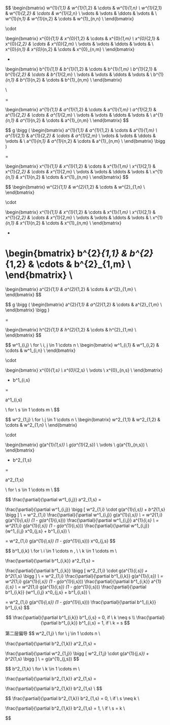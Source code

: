 


$$
\begin{bmatrix}
w^{1}_{1,1} & w^{1}_{1,2} & \cdots & w^{1}_{1,n}  \\
w^{1}_{2,1} & w^{1}_{2,2} & \cdots & w^{1}_{2,n} \\
\vdots & \vdots & \ddots & \vdots & \\
w^{1}_{n,1} & w^{1}_{n,2} & \cdots & w^{1}_{n,n} \\
\end{bmatrix}

\cdot 

\begin{bmatrix}
x^{0}_{1,1} & x^{0}_{1,2} & \cdots & x^{0}_{1,m}  \\
x^{0}_{2,1} & x^{0}_{2,2} & \cdots & x^{0}_{2,m} \\
\vdots & \vdots & \ddots & \vdots & \\
x^{0}_{n,1} & x^{0}_{n,2} & \cdots & x^{0}_{n,m} \\
\end{bmatrix}

+ 

\begin{bmatrix}
b^{1}_{1,1} & b^{1}_{1,2} & \cdots & b^{1}_{1,m}  \\
b^{1}_{2,1} & b^{1}_{2,2} & \cdots & b^{1}_{2,m} \\
\vdots & \vdots & \ddots & \vdots & \\
b^{1}_{n,1} & b^{1}_{n,2} & \cdots & b^{1}_{n,m} \\
\end{bmatrix}

\\

= 

\begin{bmatrix}
a^{1}_{1,1} & a^{1}_{1,2} & \cdots & a^{1}_{1,m}  \\
a^{1}_{2,1} & a^{1}_{2,2} & \cdots & a^{1}_{2,m} \\
\vdots & \vdots & \ddots & \vdots & \\
a^{1}_{n,1} & a^{1}_{n,2} & \cdots & a^{1}_{n,m} \\
\end{bmatrix}
$$

$$
g \bigg (
\begin{bmatrix}
a^{1}_{1,1} & a^{1}_{1,2} & \cdots & a^{1}_{1,m}  \\
a^{1}_{2,1} & a^{1}_{2,2} & \cdots & a^{1}_{2,m} \\
\vdots & \vdots & \ddots & \vdots & \\
a^{1}_{n,1} & a^{1}_{n,2} & \cdots & a^{1}_{n,m} \\
\end{bmatrix}
\bigg )

= 

\begin{bmatrix}
x^{1}_{1,1} & x^{1}_{1,2} & \cdots & x^{1}_{1,m}  \\
x^{1}_{2,1} & x^{1}_{2,2} & \cdots & x^{1}_{2,m} \\
\vdots & \vdots & \ddots & \vdots & \\
x^{1}_{n,1} & x^{1}_{n,2} & \cdots & x^{1}_{n,m} \\
\end{bmatrix}
$$

$$
\begin{bmatrix}
w^{2}_{1,1} & w^{2}_{1,2} & \cdots & w^{2}_{1,n}  \\
\end{bmatrix}

\cdot 

\begin{bmatrix}
x^{1}_{1,1} & x^{1}_{1,2} & \cdots & x^{1}_{1,m}  \\
x^{1}_{2,1} & x^{1}_{2,2} & \cdots & x^{1}_{2,m} \\
\vdots & \vdots & \ddots & \vdots & \\
x^{1}_{n,1} & x^{1}_{n,2} & \cdots & x^{1}_{n,m} \\
\end{bmatrix}

+ 

\begin{bmatrix}
b^{2}_{1,1} & b^{2}_{1,2} & \cdots & b^{2}_{1,m}  \\
\end{bmatrix}
\\
= 
\begin{bmatrix}
a^{2}_{1,1} & a^{2}_{1,2} & \cdots & a^{2}_{1,m}  \\
\end{bmatrix}
$$

$$
g \bigg (
\begin{bmatrix}
a^{2}_{1,1} & a^{2}_{1,2} & \cdots & a^{2}_{1,m}  \\
\end{bmatrix}
\bigg )

= 

\begin{bmatrix}
h^{2}_{1,1} & h^{2}_{1,2} & \cdots & h^{2}_{1,m}  \\
\end{bmatrix}
$$




$$
w^1_{i,j} \ for \ i, j \in 1 \cdots n  \\
\begin{bmatrix}
w^1_{i,1} & w^1_{i,2} & \cdots & w^1_{i,n}   \\
\end{bmatrix}

\cdot 

\begin{bmatrix}
x^{0}_{1,s}  \\
x^{0}_{2,s}  \\
\vdots  \\
x^{0}_{n,s} \\
\end{bmatrix}

+  b^1_{i,s}

 =
 
 a^1_{i,s}
 
 \ for \ s \in 1 \cdots m  \\
$$


$$
w^2_{1,j} \ for \ j \in 1 \cdots n  \\
\begin{bmatrix}
w^2_{1,1} & w^2_{1,2} & \cdots & w^2_{1,n}   \\
\end{bmatrix}

\cdot 

\begin{bmatrix}
g(a^{1}_{1,s})  \\
g(a^{1}_{2,s})  \\
\vdots  \\
g(a^{1}_{n,s}) \\
\end{bmatrix}

+  b^2_{1,s}

 =
 
 a^2_{1,s}
 
  \ for \ s \in 1 \cdots m  \\
$$

$$
\frac{\partial}{\partial w^1_{i,j}} a^2_{1,s} =

\frac{\partial}{\partial w^1_{i,j}} 
\bigg [
w^2_{1,i} \cdot g(a^{1}_{i,s}) +  b^2_{1,s}
\bigg ] \\
= w^2_{1,i} \frac{\partial}{\partial w^1_{i,j}} g(a^{1}_{i,s}) \\
= w^2_{1,i} g(a^{1}_{i,s}) (1 - g(a^{1}_{i,s})) \frac{\partial}{\partial w^1_{i,j}} a^{1}_{i,s}
\\
= w^2_{1,i} g(a^{1}_{i,s}) (1 - g(a^{1}_{i,s})) \frac{\partial}{\partial w^1_{i,j}} (w^1_{i,j} x^0_{j,s} +  b^1_{i,s}) \\

= w^2_{1,i} g(a^{1}_{i,s}) (1 - g(a^{1}_{i,s}))  x^0_{j,s}
$$





$$
b^1_{i,k} 
\ for \ i \in 1 \cdots n , \ 
\ k \in 1 \cdots m  \\

\frac{\partial}{\partial b^1_{i,k}} a^2_{1,s} =

\frac{\partial}{\partial b^1_{i,k}} 
\bigg [
w^2_{1,i} \cdot g(a^{1}_{i,s}) +  b^2_{1,s}
\bigg ] \\
= w^2_{1,i} \frac{\partial}{\partial b^1_{i,k}} g(a^{1}_{i,s}) \\
= w^2_{1,i} g(a^{1}_{i,s}) (1 - g(a^{1}_{i,s})) \frac{\partial}{\partial b^1_{i,k}} a^{1}_{i,s}
\\
= w^2_{1,i} g(a^{1}_{i,s}) (1 - g(a^{1}_{i,s})) \frac{\partial}{\partial b^1_{i,k}} (w^1_{i,j} x^0_{j,s} +  b^1_{i,s}) \\

= w^2_{1,i} g(a^{1}_{i,s}) (1 - g(a^{1}_{i,s}))  \frac{\partial}{\partial b^1_{i,k}} b^1_{i,s}
$$


$$
\frac{\partial}{\partial b^1_{i,k}} b^1_{i,s} =  0, if \ k \neq s  \\
\frac{\partial}{\partial b^1_{i,k}} b^1_{i,s} =  1, if \ k = s
$$


第二层偏导
$$
w^2_{1,j} \ for \ j \in 1 \cdots n  \\

\frac{\partial}{\partial b^2_{1,k}} a^2_{1,s} =

\frac{\partial}{\partial w^2_{1,j}} 
\bigg [
w^2_{1,j} \cdot g(a^{1}_{j,s}) +  b^2_{1,s}
\bigg ] \\
= g(a^{1}_{j,s})
$$

$$
b^2_{1,k} \ for \ k \in 1 \cdots m  \\

\frac{\partial}{\partial b^2_{1,k}} a^2_{1,s} =

\frac{\partial}{\partial b^2_{1,k}} b^2_{1,s}  \\
$$

$$
\frac{\partial}{\partial b^2_{1,k}} b^2_{1,s} = 0, \ if \ s \neq k  \\

\frac{\partial}{\partial b^2_{1,k}} b^2_{1,s} = 1, \ if \ s = k  \\
$$





